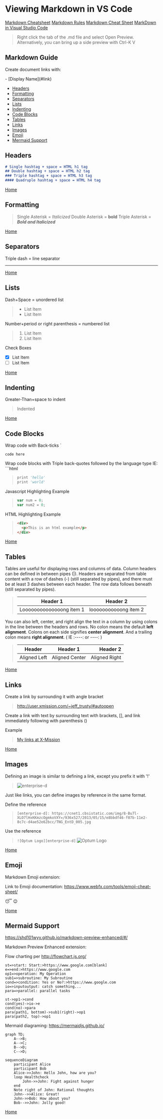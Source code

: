 # Viewing Markdown in VS Code
[Markdown Cheatsheet](https://devhints.io/markdown)
[Markdown Rules](https://github.com/DavidAnson/markdownlint/blob/v0.15.0/doc/Rules.md)
[Markdown Cheat Sheet](https://www.makeuseof.com/tag/printable-markdown-cheat-sheet/)
[MarkDown in Visual Studio Code](https://code.visualstudio.com/docs/languages/markdown)

> Right click the tab of the .md file and select Open Preview.
> Alternatively, you can bring up a side preview with Ctrl-K V

## Markdown Guide

Create document links with\:

\- \[Display Name]\(#link)

- [Headers](#headers)
- [Formatting](#formatting)
- [Separators](#separators)
- [Lists](#lists)
- [Indenting](#indenting)
- [Code Blocks](#code-blocks)
- [Tables](#tables)
- [Links](#links)
- [Images](#images)
- [Emoji](#emoji)
- [Mermaid Support](#mermaid-support)

## Headers

```md
# Single hashtag + space = HTML h1 tag
## Double hashtag + space = HTML h2 tag
### Triple hashtag + space = HTML h3 tag
#### Quadruple hashtag + space = HTML h4 tag
```

[Home](#markdown-guide)

## Formatting

> Single Asterisk = *Italicized*
> Double Asterisk = **bold**
> Triple Asterisk = ***Bold and Italicized***

[Home](#markdown-guide)

## Separators

  Triple dash = line separator

  ---

[Home](#markdown-guide)

## Lists

Dash+Space = unordered list

> - List Item
> - List Item

Number+period or right parenthesis = numbered list

> 1. List Item
> 2. List Item

Check Boxes
- [x] List Item
- [ ] List Item

[Home](#markdown-guide)

## Indenting

Greater-Than+space to indent

> Indented

[Home](#markdown-guide)

## Code Blocks

Wrap code with Back-ticks \`

`code here`

Wrap code blocks with Triple back-quotes followed by the language type IE: \```html

> ```vb
> print 'hello'
> print 'world'
> ```

Javascript Highlighting Example

> ```javascript
> var num = 0;
> var num2 = 0;
> ```

HTML Highlighting Example

> ```html
> <div>
>   <p>This is an html example</p>
> </div>
> ```

[Home](#markdown-guide)

## Tables

Tables are useful for displaying rows and columns of data.  Column headers can be defined in between pipes (|).  Headers are separated from table content with a row of dashes (-) (still separated by pipes), and there must be at least 3 dashes between each header.  The row data follows beneath (still separated by pipes).

> | Header 1                | Header 2              |
> | ----------------------- | --------------------- |
> |Loooooooooooooong item 1 | looooooooooong item 2 |

You can also left, center, and right align the text in a column by using colons in the line between the headers and rows.  No colon means the default **left alignment**.  Colons on each side signifies **center alignment**.  And a trailing colon means **right alignment**. ( IE :----: or ----: )

> | Header          | Header 1        | Header 2            |
> | --------------- | :-------------: | -------------------:|
> | Aligned Left    | Aligned Center  | Aligned Right       |

[Home](#markdown-guide)

## Links

Create a link by surrounding it with angle bracket

> <http://user.xmission.com/~jeff_trusty/#autoopen>

Create a link with text by surrounding text with brackets, [], and link immediately following with parenthesis ()

Example

> [My links at X-Mission](http://user.xmission.com/~jeff_trusty/#autoopen)

[Home](#markdown-guide)

## Images

Defining an image is similar to defining a link, except you prefix it with '!'

> ![enterprise-d](https://cnet1.cbsistatic.com/img/8-Bu7l-XLO7lHxKKmzcOgmkoVXY=/936x527/2013/05/15/e8bbdf46-f07b-11e2-8c7c-d4ae52e62bcc/TNG_EntD_005.jpg)

Just like links, you can define images by reference in the same format.

Define the reference

> `[enterprise-d]: https://cnet1.cbsistatic.com/img/8-Bu7l-XLO7lHxKKmzcOgmkoVXY=/936x527/2013/05/15/e8bbdf46-f07b-11e2-8c7c-d4ae52e62bcc/TNG_EntD_005.jpg`

[enterprise-d]: https://cnet1.cbsistatic.com/img/8-Bu7l-XLO7lHxKKmzcOgmkoVXY=/936x527/2013/05/15/e8bbdf46-f07b-11e2-8c7c-d4ae52e62bcc/TNG_EntD_005.jpg

Use the reference
> `![Optum Logo][enterprise-d]`
> ![Optum Logo][enterprise-d]

[Home](#markdown-guide)

## Emoji

Markdown Emoji extension:

Link to Emoji documentation:  <https://www.webfx.com/tools/emoji-cheat-sheet/>

:sleeping: :wink:

[Home](#markdown-guide)

## Mermaid Support

<https://shd101wyy.github.io/markdown-preview-enhanced/#/>

Markdown Preview Enhanced extension:

Flow charting per <http://flowchart.js.org/>

```flow
st=>start: Start:>https://www.google.com[blank]
e=>end:>https://www.google.com
op1=>operation: My Operation
sub1=>subroutine: My Subroutine
cond=>condition: Yes or No?:>https://www.google.com
io=>inputoutput: catch something...
para=>parallel: parallel tasks

st->op1->cond
cond(yes)->io->e
cond(no)->para
para(path1, bottom)->sub1(right)->op1
para(path2, top)->op1
```

Mermaid diagraming: <https://mermaidjs.github.io/>

```mermaid
graph TD;
    A-->B;
    A-->C;
    B-->D;
    C-->D;
```

```mermaid
sequenceDiagram
    participant Alice
    participant Bob
    Alice->>John: Hello John, how are you?
    loop Healthcheck
        John->>John: Fight against hunger
    end
    Note right of John: Rational thoughts
    John-->>Alice: Great!
    John->>Bob: How about you?
    Bob-->>John: Jolly good!
```

[Home](#markdown-guide)
